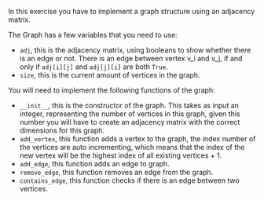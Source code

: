 In this exercise you have to implement a graph structure using an adjacency matrix.

The Graph has a few variables that you need to use:

- `adj`, this is the adjacency matrix, using booleans to show whether there is an edge or not. There is an edge between vertex v_i and v_j, if and only if `adj[i][j]` and `adj[j][i]` are both `True`.
- `size`, this is the current amount of vertices in the graph.

You will need to implement the following functions of the graph:

- `__init__`, this is the constructor of the graph. This takes as input an integer, representing the number of vertices in this graph, given this number you will have to create an adjacency matrix with the correct dimensions for this graph.
- `add_vertex`, this function adds a vertex to the graph, the index number of the vertices are auto incrementing, which means that the index of the new vertex will be the highest index of all existing vertices + 1.
- `add_edge`, this function adds an edge to graph. 
- `remove_edge`, this function removes an edge from the graph.
- `contains_edge`, this function checks if there is an edge between two vertices.